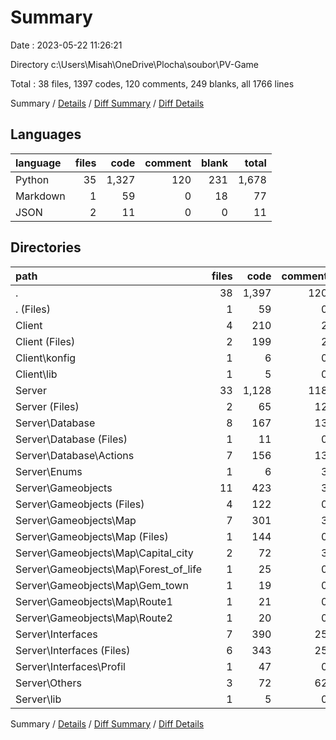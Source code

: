 # Summary

Date : 2023-05-22 11:26:21

Directory c:\\Users\\Misah\\OneDrive\\Plocha\\soubor\\PV-Game

Total : 38 files,  1397 codes, 120 comments, 249 blanks, all 1766 lines

Summary / [Details](details.md) / [Diff Summary](diff.md) / [Diff Details](diff-details.md)

## Languages
| language | files | code | comment | blank | total |
| :--- | ---: | ---: | ---: | ---: | ---: |
| Python | 35 | 1,327 | 120 | 231 | 1,678 |
| Markdown | 1 | 59 | 0 | 18 | 77 |
| JSON | 2 | 11 | 0 | 0 | 11 |

## Directories
| path | files | code | comment | blank | total |
| :--- | ---: | ---: | ---: | ---: | ---: |
| . | 38 | 1,397 | 120 | 249 | 1,766 |
| . (Files) | 1 | 59 | 0 | 18 | 77 |
| Client | 4 | 210 | 2 | 22 | 234 |
| Client (Files) | 2 | 199 | 2 | 21 | 222 |
| Client\\konfig | 1 | 6 | 0 | 0 | 6 |
| Client\\lib | 1 | 5 | 0 | 1 | 6 |
| Server | 33 | 1,128 | 118 | 209 | 1,455 |
| Server (Files) | 2 | 65 | 12 | 11 | 88 |
| Server\\Database | 8 | 167 | 13 | 24 | 204 |
| Server\\Database (Files) | 1 | 11 | 0 | 3 | 14 |
| Server\\Database\\Actions | 7 | 156 | 13 | 21 | 190 |
| Server\\Enums | 1 | 6 | 3 | 2 | 11 |
| Server\\Gameobjects | 11 | 423 | 3 | 78 | 504 |
| Server\\Gameobjects (Files) | 4 | 122 | 0 | 22 | 144 |
| Server\\Gameobjects\\Map | 7 | 301 | 3 | 56 | 360 |
| Server\\Gameobjects\\Map (Files) | 1 | 144 | 0 | 31 | 175 |
| Server\\Gameobjects\\Map\\Capital_city | 2 | 72 | 3 | 15 | 90 |
| Server\\Gameobjects\\Map\\Forest_of_life | 1 | 25 | 0 | 3 | 28 |
| Server\\Gameobjects\\Map\\Gem_town | 1 | 19 | 0 | 2 | 21 |
| Server\\Gameobjects\\Map\\Route1 | 1 | 21 | 0 | 3 | 24 |
| Server\\Gameobjects\\Map\\Route2 | 1 | 20 | 0 | 2 | 22 |
| Server\\Interfaces | 7 | 390 | 25 | 79 | 494 |
| Server\\Interfaces (Files) | 6 | 343 | 25 | 69 | 437 |
| Server\\Interfaces\\Profil | 1 | 47 | 0 | 10 | 57 |
| Server\\Others | 3 | 72 | 62 | 14 | 148 |
| Server\\lib | 1 | 5 | 0 | 1 | 6 |

Summary / [Details](details.md) / [Diff Summary](diff.md) / [Diff Details](diff-details.md)